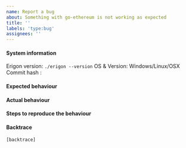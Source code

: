 ```yaml
---
name: Report a bug
about: Something with go-ethereum is not working as expected
title: ''
labels: 'type:bug'
assignees: ''
---
```


#### System information

Erigon version: `./erigon --version`
OS & Version: Windows/Linux/OSX
Commit hash : 

#### Expected behaviour


#### Actual behaviour


#### Steps to reproduce the behaviour


#### Backtrace

````
[backtrace]
````
